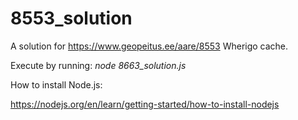 # 8553_solution
A solution for https://www.geopeitus.ee/aare/8553 Wherigo cache.

Execute by running: _node 8663_solution.js_

How to install Node.js:

https://nodejs.org/en/learn/getting-started/how-to-install-nodejs
